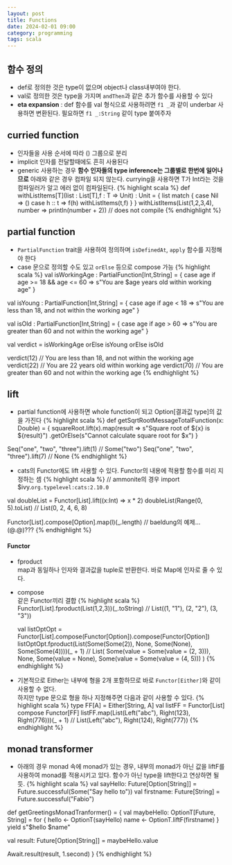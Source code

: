```yaml
---
layout: post
title: Functions
date: 2024-02-01 09:00
category: programming
tags: scala
---
```


## 함수 정의
* def로 정의한 것은 type이 없으며 object나 class내부여야 한다. 
* val로 정의한 것은 type을 가지며 `andThen`과 같은 추가 함수를 사용할 수 있다
* **eta expansion** : def 함수를 val 형식으로 사용하려면 `f1 _`과 같이 underbar 사용하면 변환된다. 필요하면 `f1 _:String` 같이 type 붙여주자

## curried function
* 인자들을 사용 순서에 따라 () 그룹으로 분리
* implicit 인자를 전달할때에도 흔히 사용된다
* generic 사용하는 경우 **함수 인자들의 type inference는 그룹별로 한번에 일어나므로** 아래와 같은 경우 컴파일 되지 않는다. currying을 사용하면 T가 Int라는 것을 컴파일러가 알고 에러 없이 컴파일된다.
{% highlight scala %}
def withListItems[T](list : List[T],f : T => Unit) : Unit = {
   list match { 
     case Nil => () 
     case h :: t => 
       f(h)
       withListItems(t,f) 
   } 
 } 
withListItems(List(1,2,3,4), number => println(number + 2)) // does not compile
{% endhighlight %}

## partial function
* `PartialFunction` trait을 사용하여 정의하며 `isDefinedAt`, `apply` 함수를 지정해야 한다
* case 문으로 정의할 수도 있고 `orElse` 등으로 compose 가능
{% highlight scala %}
val isWorkingAge : PartialFunction[Int,String] = {
  case age if age >= 18 && age <= 60 => s"You are $age years old within working age"
}

val isYoung : PartialFunction[Int,String] = {
  case age if age < 18 => s"You are less than 18, and not within the working age"
}

val isOld : PartialFunction[Int,String] = {
  case age if age > 60 => s"You are greater than 60 and not within the working age"
}

val verdict = isWorkingAge orElse isYoung orElse isOld

verdict(12) // You are less than 18, and not within the working age
verdict(22) // You are 22 years old within working age
verdict(70) // You are greater than 60 and not within the working age
{% endhighlight %}

## lift
* partial function에 사용하면 whole function이 되고 Option[결과값 type]의 값을 가진다
{% highlight scala %}
def getSqrtRootMessageTotalFunction(x: Double) = {
  squareRoot.lift(x).map(result => s"Square root of ${x} is ${result}")
    .getOrElse(s"Cannot calculate square root for $x")
}

Seq("one", "two", "three").lift(1) // Some("two")
Seq("one", "two", "three").lift(7) // None
{% endhighlight %}
* cats의 Functor에도 lift 사용할 수 있다. Functor의 내용에 적용할 함수를 미리 지정하는 셈
{% highlight scala %}
// ammonite의 경우
import $ivy.`org.typelevel:cats:2.10.0`

val doubleList = Functor[List].lift((x:Int) => x * 2)
doubleList(Range(0, 5).toList)  // List(0, 2, 4, 6, 8)

Functor[List].compose[Option].map(l)(_.length)   // baeldung의 예제... (@.@)???
{% endhighlight %}

#### Functor
* fproduct  
  map과 동일하나 인자와 결과값을 tuple로 반환한다. 바로 Map에 인자로 줄 수 있다.
* compose  
  같은 Functor끼리 결합
  {% highlight scala %}
  Functor[List].fproduct(List(1,2,3))(_.toString) // List((1, "1"), (2, "2"), (3, "3"))

  val listOptOpt = Functor[List].compose(Functor[Option]).compose(Functor[Option])
  listOptOpt.fproduct(List(Some(Some(2)), None, Some(None), Some(Some(4))))(_ + 1) 
  // List(
    Some(value = Some(value = (2, 3))),
    None,
    Some(value = None),
    Some(value = Some(value = (4, 5)))
  )
  {% endhighlight %}
* 기본적으로 Either는 내부에 형을 2개 포함하므로 바로 `Functor[Either]`와 같이 사용할 수 없다.  
  하지만 type 문으로 형을 하나 지정해주면 다음과 같이 사용할 수 있다.
  {% highlight scala %}
  type FF[A] = Either[String, A]
  val listFF = Functor[List] compose Functor[FF]
  listFF.map(List(Left("abc"), Right(123), Right(776)))(_ + 1)
  // List(Left("abc"), Right(124), Right(777))
  {% endhighlight %}

## monad transformer
* 아래의 경우 monad 속에 monad가 있는 경우, 내부의 monad가 아닌 값을 liftF를 사용하여 monad를 적용시키고 있다. 함수가 아닌 type을 lift한다고 연상하면 될듯.
{% highlight scala %}
val sayHello: Future[Option[String]] = Future.successful(Some("Say hello to"))
val firstname: Future[String] = Future.successful("Fabio")

def getGreetingsMonadTranformer() = {
  val maybeHello: OptionT[Future, String] = for {
    hello <- OptionT(sayHello)
    name  <- OptionT.liftF(firstname)
  } yield s"$hello $name"

  val result: Future[Option[String]] = maybeHello.value

  Await.result(result, 1.second)
}
{% endhighlight %}
